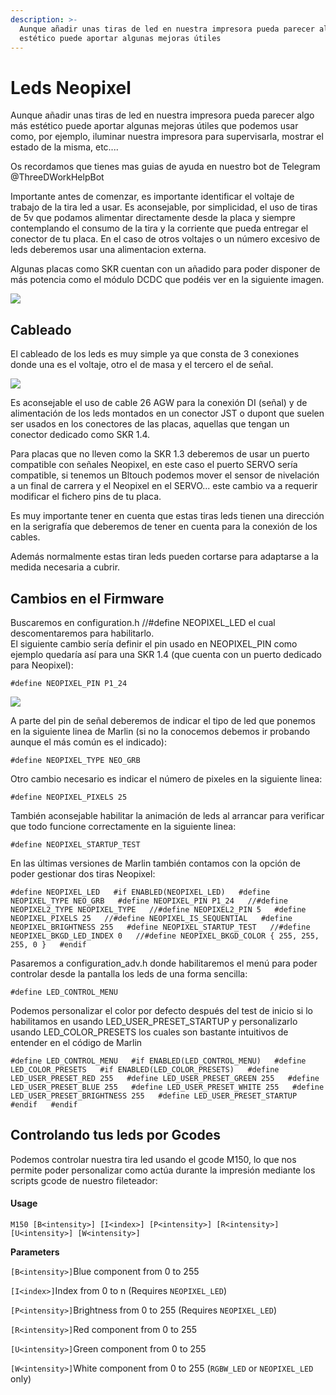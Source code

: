```yaml
---
description: >-
  Aunque añadir unas tiras de led en nuestra impresora pueda parecer algo más
  estético puede aportar algunas mejoras útiles
---
```


# Leds Neopixel

Aunque añadir unas tiras de led en nuestra impresora pueda parecer algo más estético puede aportar algunas mejoras útiles que podemos usar como, por ejemplo, iluminar nuestra impresora para supervisarla, mostrar el estado de la misma, etc....

Os recordamos que tienes mas guias de ayuda en nuestro bot de Telegram @ThreeDWorkHelpBot

Importante antes de comenzar, es importante identificar el voltaje de trabajo de la tira led a usar. Es aconsejable, por simplicidad, el uso de tiras de 5v que podamos alimentar directamente desde la placa y siempre contemplando el consumo de la tira y la corriente que pueda entregar el conector de tu placa. En el caso de otros voltajes o un número excesivo de leds deberemos usar una alimentacion externa.

Algunas placas como SKR cuentan con un añadido para poder disponer de más potencia como el módulo DCDC que podéis ver en la siguiente imagen.

![](https://telegra.ph/file/a9f9c8ddc4c343a046b79.png)

## Cableado

El cableado de los leds es muy simple ya que consta de 3 conexiones donde una es el voltaje, otro el de masa y el tercero el de señal.

![](https://telegra.ph/file/a0709da80ad04af9f7c03.png)

Es aconsejable el uso de cable 26 AGW para la conexión DI \(señal\) y de alimentación de los leds montados en un conector JST o dupont que suelen ser usados en los conectores de las placas, aquellas que tengan un conector dedicado como SKR 1.4.

Para placas que no lleven como la SKR 1.3 deberemos de usar un puerto compatible con señales Neopixel, en este caso el puerto SERVO sería compatible, si tenemos un Bltouch podemos mover el sensor de nivelación a un final de carrera y el Neopixel en el SERVO... este cambio va a requerir modificar el fichero pins de tu placa.

Es muy importante tener en cuenta que estas tiras leds tienen una dirección en la serigrafía que deberemos de tener en cuenta para la conexión de los cables.

Además normalmente estas tiran leds pueden cortarse para adaptarse a la medida necesaria a cubrir.

## Cambios en el Firmware

Buscaremos en configuration.h //\#define NEOPIXEL\_LED el cual descomentaremos para habilitarlo.  
El siguiente cambio sería definir el pin usado en NEOPIXEL\_PIN como ejemplo quedaría así para una SKR 1.4 \(que cuenta con un puerto dedicado para Neopixel\):

`#define NEOPIXEL_PIN P1_24`

![](https://telegra.ph/file/d83f7a08ce17bacb8a266.png)

A parte del pin de señal deberemos de indicar el tipo de led que ponemos en la siguiente linea de Marlin \(si no la conocemos debemos ir probando aunque el más común es el indicado\):

`#define NEOPIXEL_TYPE NEO_GRB`

Otro cambio necesario es indicar el número de pixeles en la siguiente linea:

`#define NEOPIXEL_PIXELS 25`

También aconsejable habilitar la animación de leds al arrancar para verificar que todo funcione correctamente en la siguiente linea:

`#define NEOPIXEL_STARTUP_TEST`

En las últimas versiones de Marlin también contamos con la opción de poder gestionar dos tiras Neopixel:

`#define NEOPIXEL_LED  
#if ENABLED(NEOPIXEL_LED)  
#define NEOPIXEL_TYPE NEO_GRB  
#define NEOPIXEL_PIN P1_24  
//#define NEOPIXEL2_TYPE NEOPIXEL_TYPE  
//#define NEOPIXEL2_PIN 5  
#define NEOPIXEL_PIXELS 25  
//#define NEOPIXEL_IS_SEQUENTIAL  
#define NEOPIXEL_BRIGHTNESS 255  
#define NEOPIXEL_STARTUP_TEST  
//#define NEOPIXEL_BKGD_LED_INDEX 0  
//#define NEOPIXEL_BKGD_COLOR { 255, 255, 255, 0 }  
#endif`

Pasaremos a configuration\_adv.h donde habilitaremos el menú para poder controlar desde la pantalla los leds de una forma sencilla:

`#define LED_CONTROL_MENU`

Podemos personalizar el color por defecto después del test de inicio si lo habilitamos en usando LED\_USER\_PRESET\_STARTUP y personalizarlo usando LED\_COLOR\_PRESETS los cuales son bastante intuitivos de entender en el código de Marlin

`#define LED_CONTROL_MENU  
#if ENABLED(LED_CONTROL_MENU)  
#define LED_COLOR_PRESETS  
#if ENABLED(LED_COLOR_PRESETS)  
#define LED_USER_PRESET_RED 255  
#define LED_USER_PRESET_GREEN 255  
#define LED_USER_PRESET_BLUE 255  
#define LED_USER_PRESET_WHITE 255  
#define LED_USER_PRESET_BRIGHTNESS 255  
#define LED_USER_PRESET_STARTUP  
#endif  
#endif`

## Controlando tus leds por Gcodes

Podemos controlar nuestra tira led usando el gcode M150, lo que nos permite poder personalizar como actúa durante la impresión mediante los scripts gcode de nuestro fileteador:

#### Usage <a id="Usage"></a>

`M150 [B<intensity>] [I<index>] [P<intensity>] [R<intensity>] [U<intensity>] [W<intensity>]`

**Parameters**

`[B<intensity>]`Blue component from 0 to 255

`[I<index>]`Index from 0 to n \(Requires `NEOPIXEL_LED`\)

`[P<intensity>]`Brightness from 0 to 255 \(Requires `NEOPIXEL_LED`\)

`[R<intensity>]`Red component from 0 to 255

`[U<intensity>]`Green component from 0 to 255

`[W<intensity>]`White component from 0 to 255 \(`RGBW_LED` or `NEOPIXEL_LED` only\)

